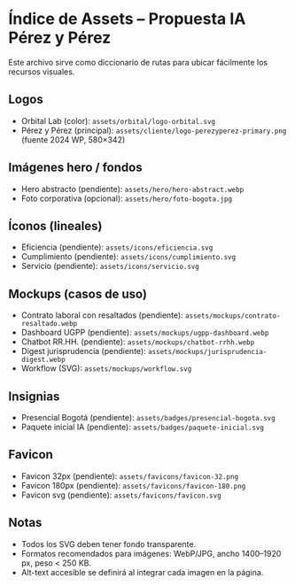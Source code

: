 # Índice de Assets – Propuesta IA Pérez y Pérez

Este archivo sirve como diccionario de rutas para ubicar fácilmente los recursos visuales.

## Logos
- Orbital Lab (color): `assets/orbital/logo-orbital.svg`
- Pérez y Pérez (principal): `assets/cliente/logo-perezyperez-primary.png` (fuente 2024 WP, 580×342)

## Imágenes hero / fondos
- Hero abstracto (pendiente): `assets/hero/hero-abstract.webp`
- Foto corporativa (opcional): `assets/hero/foto-bogota.jpg`

## Íconos (lineales)
- Eficiencia (pendiente): `assets/icons/eficiencia.svg`
- Cumplimiento (pendiente): `assets/icons/cumplimiento.svg`
- Servicio (pendiente): `assets/icons/servicio.svg`

## Mockups (casos de uso)
- Contrato laboral con resaltados (pendiente): `assets/mockups/contrato-resaltado.webp`
- Dashboard UGPP (pendiente): `assets/mockups/ugpp-dashboard.webp`
- Chatbot RR.HH. (pendiente): `assets/mockups/chatbot-rrhh.webp`
- Digest jurisprudencia (pendiente): `assets/mockups/jurisprudencia-digest.webp`
- Workflow (SVG): `assets/mockups/workflow.svg`

## Insignias
- Presencial Bogotá (pendiente): `assets/badges/presencial-bogota.svg`
- Paquete inicial IA (pendiente): `assets/badges/paquete-inicial.svg`

## Favicon
- Favicon 32px (pendiente): `assets/favicons/favicon-32.png`
- Favicon 180px (pendiente): `assets/favicons/favicon-180.png`
- Favicon svg (pendiente): `assets/favicons/favicon.svg`

## Notas
- Todos los SVG deben tener fondo transparente.
- Formatos recomendados para imágenes: WebP/JPG, ancho 1400–1920 px, peso < 250 KB.
- Alt-text accesible se definirá al integrar cada imagen en la página.
